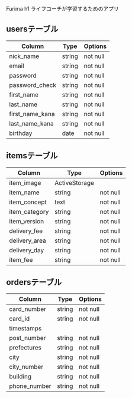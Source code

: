 Furima h1
ライフコーチが学習するためのアプリ

## usersテーブル

| Column           | Type      | Options  |
| ---------------- | --------- | ---------|
| nick_name        | string    | not null |
| email            | string    | not null |
| password         | string    | not null |
| password_check   | string    | not null |
| first_name       | string    | not null |
| last_name        | string    | not null |
| first_name_kana  | string    | not null |
| last_name_kana   | string    | not null |
| birthday         | date      | not null |

## itemsテーブル

| Column          | Type          | Options  |
| --------------- | ------------- | -------- |
| item_image      | ActiveStorage |          |
| item_name       | string        | not null |
| item_concept    | text          | not null |
| item_category   | string        | not null |
| item_version    | string        | not null |
| delivery_fee    | string        | not null |
| delivery_area   | string        | not null |
| delivery_day    | string        | not null |
| item_fee        | string        | not null |


## ordersテーブル

| Column       | Type       | Options  |
| -----------  | ---------- | -------- |
| card_number  | string     | not null |
| card_id      | string     | not null |
| timestamps   |            |          |
| post_number  | string     | not null |
| prefectures  | string     | not null |
| city         | string     | not null |
| city_number  | string     | not null |
| building     | string     | not null |
| phone_number | string     | not null |